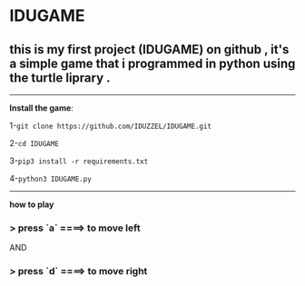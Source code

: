 # IDUGAME

<h2>this is my first project (IDUGAME) on github , it's a simple game that i programmed in python using the turtle liprary .</h2>

---

**Install the game**: 

1-`git clone https://github.com/IDUZZEL/IDUGAME.git`

2-`cd IDUGAME`

3-`pip3 install -r requirements.txt`

4-`python3 IDUGAME.py`

---
**how to play**

<h3>> press `a` ====> to move left</h3>

AND

<h3>> press `d` ====> to move right</h3>
